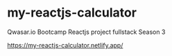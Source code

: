 # my-reactjs-calculator
Qwasar.io Bootcamp Reactjs project fullstack Season 3

https://my-reactjs-calculator.netlify.app/
